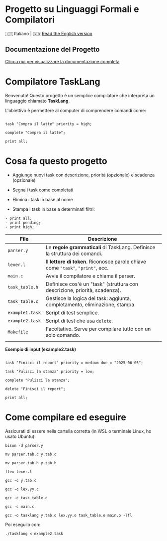 # Progetto su Linguaggi Formali e Compilatori

  

🇮🇹 Italiano | 🇬🇧 [Read the English version](README.md)

  

## Documentazione del Progetto

[Clicca qui per visualizzare la documentazione completa]([https://docs.google.com/document/d/1jDhlf-5knfU9hEsQ_Jcsu0lKwXiIWQpnqrLJ-tqIPVs/edit?usp=sharing](https://docs.google.com/document/d/1jDhlf-5knfU9hEsQ_Jcsu0lKwXiIWQpnqrLJ-tqIPVs/edit?usp=sharing))

# Compilatore TaskLang

Benvenuto! Questo progetto è un semplice compilatore che interpreta un linguaggio chiamato **TaskLang**.  

L'obiettivo è permettere al computer di comprendere comandi come:

```tasklang

task "Compra il latte" priority = high;

complete "Compra il latte";

print all;

```


# **Cosa fa questo progetto**

- Aggiunge nuovi task con descrizione, priorità (opzionale) e scadenza (opzionale)

- Segna i task come completati

- Elimina i task in base al nome

- Stampa i task in base a determinati filtri:

```
- print all;
- print pending;
- print high;

```


| File            | Descrizione                                                                     |
| --------------- | ------------------------------------------------------------------------------- |
| `parser.y`      | Le **regole grammaticali** di TaskLang. Definisce la struttura dei comandi.     |
| `lexer.l`       | Il **lettore di token**. Riconosce parole chiave come `"task"`, `"print"`, ecc. |
| `main.c`        | Avvia il compilatore e chiama il parser.                                        |
| `task_table.h`  | Definisce cos'è un "task" (struttura con descrizione, priorità, scadenza).      |
| `task_table.c`  | Gestisce la logica dei task: aggiunta, completamento, eliminazione, stampa.     |
| `example1.task` | Script di test semplice.                                                        |
| `example2.task` | Script di test che usa `delete`.                                                |
| `Makefile`      | Facoltativo. Serve per compilare tutto con un solo comando.                     |
|                 |                                                                                 |


  

**Esempio di input (example2.task)**

```

task "Finisci il report" priority = medium due = "2025-06-05";

task "Pulisci la stanza" priority = low;

complete "Pulisci la stanza";

delete "Finisci il report";

print all;

```

  

# Come compilare ed eseguire

Assicurati di essere nella cartella corretta (in WSL o terminale Linux, ho usato Ubuntu):

```
bison -d parser.y

mv parser.tab.c y.tab.c

mv parser.tab.h y.tab.h

flex lexer.l

gcc -c y.tab.c

gcc -c lex.yy.c

gcc -c task_table.c

gcc -c main.c

gcc -o tasklang y.tab.o lex.yy.o task_table.o main.o -lfl

```

  

Poi eseguilo con:

```
./tasklang < example2.task
```